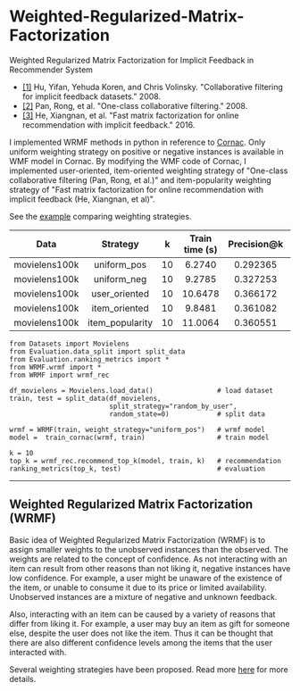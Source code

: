 # Weighted-Regularized-Matrix-Factorization
Weighted Regularized Matrix Factorization for Implicit Feedback in Recommender System


* [[1]](https://ieeexplore.ieee.org/stamp/stamp.jsp?arnumber=4781121&casa_token=fFLKRi3Rik4AAAAA:U2wCKtmX8KkdOe86FE08TZO4i8rTnxW0-WCw5ydvR01FqNVNTIjbH4YZmBzQzwdIQ9MTNouPWuc&tag=1) Hu, Yifan, Yehuda Koren, and Chris Volinsky. "Collaborative filtering for implicit feedback datasets." 2008.
* [[2]](https://ieeexplore.ieee.org/stamp/stamp.jsp?arnumber=4781145&casa_token=mV7FiNkLbIwAAAAA:0S5KcW0Rjrw-kKq3DLChQlHUnjtm8xuFK9izYUGpZSbFK_f2oh8Q7wNvBmwX8jctDzs-TnEYpbE) Pan, Rong, et al. "One-class collaborative filtering." 2008.
* [[3]](https://dl.acm.org/doi/pdf/10.1145/2911451.2911489?casa_token=ppDtD4EAfpMAAAAA:YhRqsYPdd5jWt-zOSkIimM6-AYn2pGxzARZlqTlf0SM-Qi8e7B0h5AbdbDLlIIWnRu454rr-o4YGpok) He, Xiangnan, et al. "Fast matrix factorization for online recommendation with implicit feedback."  2016.

I implemented WRMF methods in python in reference to [Cornac](https://cornac.readthedocs.io/en/latest/). Only uniform weighting strategy on positive or negative instances is available in WMF model in Cornac. By modifying the WMF code of Cornac,  I implemented user-oriented, item-oriented weighting strategy of "One-class collaborative filtering (Pan, Rong, et al.)" and item-popularity weighting strategy of "Fast matrix factorization for online recommendation with implicit feedback (He, Xiangnan, et al)".

See the [example](https://github.com/ddoeunn/Weighted-Regularized-Matrix-Factorization/blob/main/Example/Example.ipynb) comparing weighting strategies.

|      Data     	|     Strategy    	|  k 	| Train time (s) 	| Precision@k 	| Recall@k 	|  NDCG@k  	|
|:-------------:	|:---------------:	|:--:	|:-------:	|:-----------:	|:--------:	|:--------:	|
| movielens100k 	|   uniform_pos   	| 10 	|  6.2740 	|   0.292365  	| 0.184272 	| 0.343978 	|
| movielens100k 	|   uniform_neg   	| 10 	|  9.2785 	|   0.327253  	| 0.215326 	| 0.383740 	|
| movielens100k 	|  user_oriented  	| 10 	| 10.6478 	|   0.366172  	| 0.230124 	| 0.431030 	|
| movielens100k 	|  item_oriented  	| 10 	|  9.8481 	|   0.361082  	| 0.229981 	| 0.426998 	|
| movielens100k 	| item_popularity 	| 10 	| 11.0064 	|   0.360551  	| 0.231452 	| 0.423511 	|



```{.python}
from Datasets import Movielens
from Evaluation.data_split import split_data
from Evaluation.ranking_metrics import *
from WRMF.wrmf import *
from WRMF import wrmf_rec

df_movielens = Movielens.load_data()                # load dataset
train, test = split_data(df_movielens,
                         split_strategy="random_by_user",
                         random_state=0)            # split data

wrmf = WRMF(train, weight_strategy="uniform_pos")   # wrmf model
model =  train_cornac(wrmf, train)                  # train model

k = 10
top_k = wrmf_rec.recommend_top_k(model, train, k)   # recommendation
ranking_metrics(top_k, test)                        # evaluation

```

---
## **Weighted Regularized Matrix Factorization (WRMF)**  

Basic idea of Weighted Regularized Matrix Factorization (WRMF) is to assign smaller weights to the unobserved instances than the observed. The weights are related to the concept of confidence. As not interacting with an item can result from other reasons than not liking it, negative instances have low confidence. For example, a user might be unaware of the existence of the item, or unable to consume it due to its price or limited availability. Unobserved instances are a mixture of negative and unknown feedback.

 Also, interacting with an item can be caused by a variety of reasons that differ from liking it. For example, a user may buy an item as gift for someone else, despite the user does not like the item. Thus it can be thought that there are also different confidence levels among the items that the user interacted with.

Several weighting strategies have been proposed. Read more [here](https://ddoeunn.github.io/2021/05/02/SUMMARY-Weighted-Matrix-Factorization-for-Implicit-Feedback.md.html) for more details.
